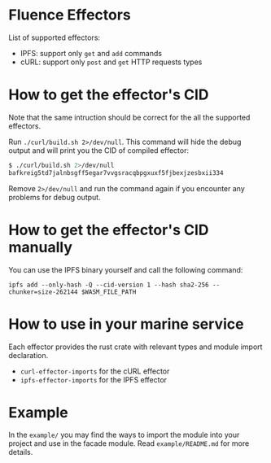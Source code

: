 # Fluence Effectors

List of supported effectors:
- IPFS: support only `get` and `add` commands
- cURL: support only `post` and `get` HTTP requests types


# How to get the effector's CID

Note that the same intruction should be correct for the all the supported effectors.

Run `./curl/build.sh 2>/dev/null`. This command will hide the debug output and will print you the CID of compiled effector:
```bash
$ ./curl/build.sh 2>/dev/null
bafkreig5td7jalnbsgff5egar7vvgsracqbpgxuxf5fjbexjzesbxii334
```

Remove `2>/dev/null` and run the command again if you encounter any problems for debug output.

# How to get the effector's CID manually

You can use the IPFS binary yourself and call the following command:
```
ipfs add --only-hash -Q --cid-version 1 --hash sha2-256 --chunker=size-262144 $WASM_FILE_PATH
```

# How to use in your marine service

Each effector provides the rust crate with relevant types and module import declaration.
- `curl-effector-imports` for the cURL effector
- `ipfs-effector-imports` for the IPFS effector

# Example

In the `example/` you may find the ways to import the module into your project and use in the facade module.
Read `example/README.md` for more details.
